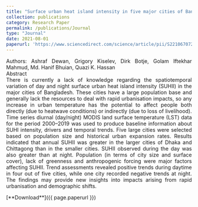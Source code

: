 ```yaml
---
title: "Surface urban heat island intensity in five major cities of Bangladesh: Patterns, drivers and trends"
collection: publications
category: Research Paper
permalink: /publications/Journal
type: "Journal"
date: 2021-08-01
paperurl: 'https://www.sciencedirect.com/science/article/pii/S2210670721002122'
---
```

<p style="text-align: justify;">
Authors: Ashraf Dewan</a>, Grigory Kiselev, Dirk Botje, Golam Iftekhar Mahmud, Md. Hanif Bhuian, Quazi K. Hassan
<br>
Abstract
<br>
There is currently a lack of knowledge regarding the spatiotemporal variation of day and night surface urban heat island intensity (SUHII) in the major cities of Bangladesh. These cities have a large population base and generally lack the resources to deal with rapid urbanisation impacts, so any increase in urban temperature has the potential to affect people both directly (due to heatwave conditions) or indirectly (due to loss of livelihood). Time series diurnal (day/night) MODIS land surface temperature (LST) data for the period 2000–2019 was used to produce baseline information about SUHI intensity, drivers and temporal trends. Five large cities were selected based on population size and historical urban expansion rates. Results indicated that annual SUHII was greater in the larger cities of Dhaka and Chittagong than in the smaller cities. SUHII observed during the day was also greater than at night. Population (in terms of city size and surface cover), lack of greenness and anthropogenic forcing were major factors affecting SUHII. Trend assessments revealed positive trends during daytime in four out of five cities, while one city recorded negative trends at night. The findings may provide new insights into impacts arising from rapid urbanisation and demographic shifts.
</p>
[**Download**]({{ page.paperurl }})
